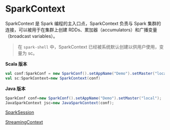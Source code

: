# SparkContext

SparkContext 是 Spark 编程的主入口点，SparkContext 负责与 Spark 集群的连接，可以被用于在集群上创建 RDDs、累加器（accumulators）和广播变量（broadcast variables）。

> 在 `spark-shell` 中，SparkContext 已经被系统默认创建以供用户使用，变量为 sc。

**Scala 版本**

```scala
val conf:SparkConf = new SparkConf().setAppName("Demo").setMaster("local")
val sc:SparkContext=new SparkContext(conf)
```

**Java 版本**

```java
SparkConf conf=new SparkConf().setAppName("Demo").setMaster("local");
JavaSparkContext jsc=new JavaSparkContext(conf);
```

[SparkSession](SparkSQL/SparkSession.md ':include')

[StreamingContext](SparkStreaming/StreamingContext.md ':include')